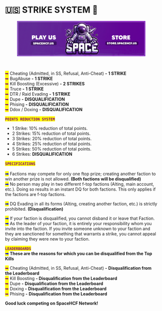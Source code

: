# 🇺🇸 STRIKE SYSTEM 🚫

<figure><img src=".gitbook/assets/image (5).png" alt=""><figcaption></figcaption></figure>

<figure><img src="https://media.discordapp.net/attachments/1191819371543277630/1271237647817244743/BannerSpace.jpg?ex=66b69bd1&#x26;is=66b54a51&#x26;hm=f09b5e12ca8636bd2f3ef7ff218ccd644a59e9a0429ea230fcf6904e610e8591&#x26;=&#x26;format=webp&#x26;width=412&#x26;height=112" alt="" width="563"><figcaption></figcaption></figure>

<mark style="color:purple;">➥</mark> Cheating (Admitted, in SS, Refusal, Anti-Cheat) **-** **1 STRIKE**\
<mark style="color:purple;">➥</mark> BugAbuse **-** **1 STRIKE**\
<mark style="color:purple;">➥</mark> Kill Boosting (Excessive) **-** **2 STRIKES**\
<mark style="color:purple;">➥</mark> Truce **-** **1 STRIKE**\
<mark style="color:purple;">➥</mark> DTR / Raid Evading **-** **1 STRIKE**\
<mark style="color:purple;">➥</mark> Dupe **-** **DISQUALIFICATION**\
<mark style="color:purple;">➥</mark> Phising **-** **DISQUALIFICATION**\
<mark style="color:purple;">➥</mark> Ddox / Doxing **-** **DISQUALIFICATION**

<mark style="color:purple;">**`POINTS REDUCTION SYSTEM`**</mark>

* 1 Strike: 10% reduction of total points.
* 2 Strikes: 15% reduction of total points.
* 3 Strikes: 20% reduction of total points.
* 4 Strikes: 25% reduction of total points.
* 5 Strikes: 50% reduction of total points.
* 6 Strikes: **DISQUALIFICATION**

<mark style="color:purple;">**`SPECIFICATIONS`**</mark>\
\
<mark style="color:blue;">**➟**</mark> Factions may compete for only one ftop prize; creating another faction to win another prize is not allowed. **(Both factions will be disqualified)**\
<mark style="color:blue;">**➟**</mark> No person may play in two different f-top factions (Alting, main account, etc.). Doing so results in an instant DQ for both factions. This only applies if the factions are f-top factions.

<mark style="color:blue;">**➟**</mark> DQ Evading in all its forms (Alting, creating another faction, etc.) is strictly prohibited. **(Disqualification)**

<mark style="color:blue;">**➟**</mark> If your faction is disqualified, you cannot disband it or leave that Faction.\
<mark style="color:blue;">**➟**</mark> As the leader of your faction, it is entirely your responsibility whom you invite into the faction. If you invite someone unknown to your faction and they are sanctioned for something that warrants a strike, you cannot appeal by claiming they were new to your faction.

<mark style="color:purple;">**`LEADERBOARDS`**</mark>\
<mark style="color:blue;">**➟**</mark> **These are the reasons for which you can be disqualified from the Top Kills**

<mark style="color:purple;">➥</mark> Cheating (Admitted, in SS, Refusal, Anti-Cheat) **-** **Disqualification from the Leaderboard**\
<mark style="color:purple;">➥</mark> Kill Boosting **- Disqualification from the Leaderboard**\
<mark style="color:purple;">➥</mark> Dupe **-** **Disqualification from the Leaderboard**\
<mark style="color:purple;">➥</mark> Doxing **-** **Disqualification from the Leaderboard**\
<mark style="color:purple;">➥</mark> Phising **-** **Disqualification from the Leaderboard**

**Good luck competing on SpaceHCF Network!**
